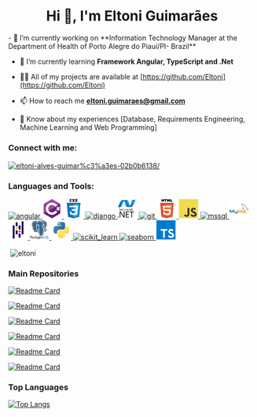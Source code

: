 <h1 align="center">Hi 👋, I'm Eltoni Guimarães</h1>
- 🔭 I’m currently working on **Information Technology Manager at the Department of Health of Porto Alegre do Piauí/PI- Brazil**

- 🌱 I’m currently learning **Framework Angular, TypeScript and .Net**

- 👨‍💻 All of my projects are available at [https://github.com/Eltoni](https://github.com/Eltoni)

- 📫 How to reach me **eltoni.guimaraes@gmail.com**

- 📄 Know about my experiences [Database, Requirements Engineering, Machine Learning and Web Programming]

<h3 align="left">Connect with me:</h3>
<p align="left">
<a href="https://linkedin.com/in/eltoni-alves-guimar%c3%a3es-02b0b6138/" target="blank"><img align="center" src="https://raw.githubusercontent.com/rahuldkjain/github-profile-readme-generator/master/src/images/icons/Social/linked-in-alt.svg" alt="eltoni-alves-guimar%c3%a3es-02b0b6138/" height="30" width="40" /></a>
</p>

<h3 align="left">Languages and Tools:</h3>
<p align="left"> <a href="https://angular.io" target="_blank" rel="noreferrer"> <img src="https://angular.io/assets/images/logos/angular/angular.svg" alt="angular" width="40" height="40"/> </a> <a href="https://www.w3schools.com/cs/" target="_blank" rel="noreferrer"> <img src="https://raw.githubusercontent.com/devicons/devicon/master/icons/csharp/csharp-original.svg" alt="csharp" width="40" height="40"/> </a> <a href="https://www.w3schools.com/css/" target="_blank" rel="noreferrer"> <img src="https://raw.githubusercontent.com/devicons/devicon/master/icons/css3/css3-original-wordmark.svg" alt="css3" width="40" height="40"/> </a> <a href="https://www.djangoproject.com/" target="_blank" rel="noreferrer"> <img src="https://cdn.worldvectorlogo.com/logos/django.svg" alt="django" width="40" height="40"/> </a> <a href="https://dotnet.microsoft.com/" target="_blank" rel="noreferrer"> <img src="https://raw.githubusercontent.com/devicons/devicon/master/icons/dot-net/dot-net-original-wordmark.svg" alt="dotnet" width="40" height="40"/> </a> <a href="https://git-scm.com/" target="_blank" rel="noreferrer"> <img src="https://www.vectorlogo.zone/logos/git-scm/git-scm-icon.svg" alt="git" width="40" height="40"/> </a> <a href="https://www.w3.org/html/" target="_blank" rel="noreferrer"> <img src="https://raw.githubusercontent.com/devicons/devicon/master/icons/html5/html5-original-wordmark.svg" alt="html5" width="40" height="40"/> </a> <a href="https://developer.mozilla.org/en-US/docs/Web/JavaScript" target="_blank" rel="noreferrer"> <img src="https://raw.githubusercontent.com/devicons/devicon/master/icons/javascript/javascript-original.svg" alt="javascript" width="40" height="40"/> </a> <a href="https://www.microsoft.com/en-us/sql-server" target="_blank" rel="noreferrer"> <img src="https://www.svgrepo.com/show/303229/microsoft-sql-server-logo.svg" alt="mssql" width="40" height="40"/> </a> <a href="https://www.mysql.com/" target="_blank" rel="noreferrer"> <img src="https://raw.githubusercontent.com/devicons/devicon/master/icons/mysql/mysql-original-wordmark.svg" alt="mysql" width="40" height="40"/> </a> <a href="https://pandas.pydata.org/" target="_blank" rel="noreferrer"> <img src="https://raw.githubusercontent.com/devicons/devicon/2ae2a900d2f041da66e950e4d48052658d850630/icons/pandas/pandas-original.svg" alt="pandas" width="40" height="40"/> </a> <a href="https://www.postgresql.org" target="_blank" rel="noreferrer"> <img src="https://raw.githubusercontent.com/devicons/devicon/master/icons/postgresql/postgresql-original-wordmark.svg" alt="postgresql" width="40" height="40"/> </a> <a href="https://www.python.org" target="_blank" rel="noreferrer"> <img src="https://raw.githubusercontent.com/devicons/devicon/master/icons/python/python-original.svg" alt="python" width="40" height="40"/> </a> <a href="https://scikit-learn.org/" target="_blank" rel="noreferrer"> <img src="https://upload.wikimedia.org/wikipedia/commons/0/05/Scikit_learn_logo_small.svg" alt="scikit_learn" width="40" height="40"/> </a> <a href="https://seaborn.pydata.org/" target="_blank" rel="noreferrer"> <img src="https://seaborn.pydata.org/_images/logo-mark-lightbg.svg" alt="seaborn" width="40" height="40"/> </a> <a href="https://www.typescriptlang.org/" target="_blank" rel="noreferrer"> <img src="https://raw.githubusercontent.com/devicons/devicon/master/icons/typescript/typescript-original.svg" alt="typescript" width="40" height="40"/> </a> </p>

<p>&nbsp;<img align="center" src="https://github-readme-stats.vercel.app/api?username=eltoni&show_icons=true&locale=en" alt="eltoni" /></p>

<h3 align="left">Main Repositories </h3>

[![Readme Card](https://github-readme-stats.vercel.app/api/pin/?username=eltoni&repo=flobike-ecommerce)](https://github.com/eltoni/flobike-ecommerce)

[![Readme Card](https://github-readme-stats.vercel.app/api/pin/?username=eltoni&repo=diario)](https://github.com/Eltoni/diario)

[![Readme Card](https://github-readme-stats.vercel.app/api/pin/?username=eltoni&repo=MeuCorresAPI)](https://github.com/Eltoni/MeuCorresAPI)

[![Readme Card](https://github-readme-stats.vercel.app/api/pin/?username=eltoni&repo=MeuCorresAPI)](https://github.com/Eltoni/MeuCorresAPI)

[![Readme Card](https://github-readme-stats.vercel.app/api/pin/?username=eltoni&repo=CORRES-API-FRONT)](https://github.com/Eltoni/CORRES-API-FRONT)

[![Readme Card](https://github-readme-stats.vercel.app/api/pin/?username=eltoni&repo=ProjetoAulaFrontEnd)](https://github.com/Eltoni/ProjetoAulaFrontEnd)

<h3 align="left">Top Languages  </h3>

[![Top Langs](https://github-readme-stats.vercel.app/api/top-langs/?username=eltoni&hide_progress=true)](https://github.com/eltoni/ProjetoAulaFrontEnd)


